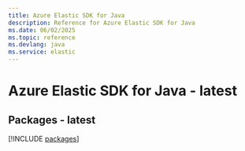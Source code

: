 ```yaml
---
title: Azure Elastic SDK for Java
description: Reference for Azure Elastic SDK for Java
ms.date: 06/02/2025
ms.topic: reference
ms.devlang: java
ms.service: elastic
---
```

# Azure Elastic SDK for Java - latest
## Packages - latest
[!INCLUDE [packages](elastic-index.md)]